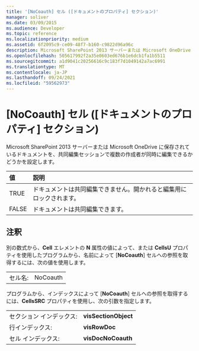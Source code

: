 ```yaml
---
title: '[NoCoauth] セル ([ドキュメントのプロパティ] セクション)'
manager: soliver
ms.date: 03/09/2015
ms.audience: Developer
ms.topic: reference
ms.localizationpriority: medium
ms.assetid: 6f2095c9-ce09-48f7-b160-c9822d96a96c
description: Microsoft SharePoint 2013 サーバーまたは Microsoft OneDrive に保存されているドキュメントを、共同編集セッションで複数の作成者が同時に編集できるかどうかを設定します。
ms.openlocfilehash: 505617992f2a35e0603ed676b1e6dcb1fa1b5511
ms.sourcegitcommit: a1d9041c20256616c9c183f7d1049142a7ac6991
ms.translationtype: MT
ms.contentlocale: ja-JP
ms.lasthandoff: 09/24/2021
ms.locfileid: "59562973"
---
```

# <a name="nocoauth-cell-document-properties-section"></a>[NoCoauth] セル ([ドキュメントのプロパティ] セクション)

Microsoft SharePoint 2013 サーバーまたは Microsoft OneDrive に保存されているドキュメントを、共同編集セッションで複数の作成者が同時に編集できるかどうかを設定します。
  
|**値**|**説明**|
|:-----|:-----|
|TRUE  <br/> |ドキュメントは共同編集できません。開かれると編集用にロックされます。  <br/> |
|FALSE  <br/> |ドキュメントは共同編集できます。  <br/> |
   
## <a name="remarks"></a>注釈

別の数式から、**Cell** エレメントの **N** 属性の値によって、または **CellsU** プロパティを使用したプログラムから、名前によって [**NoCoauth**] セルへの参照を取得するには、次の値を使用します。 
  
|||
|:-----|:-----|
| セル名:  <br/> | NoCoauth  <br/> |
   
プログラムから、インデックスによって [**NoCoauth**] セルへの参照を取得するには、**CellsSRC** プロパティを使用し、次の引数を指定します。 
  
|||
|:-----|:-----|
| セクション インデックス:  <br/> |**visSectionObject** <br/> |
| 行インデックス:  <br/> |**visRowDoc** <br/> |
| セル インデックス:  <br/> |**visDocNoCoauth** <br/> |
   

